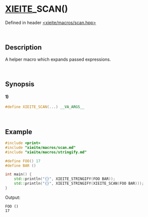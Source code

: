 # [XIEITE](../../macros.md)\_SCAN\(\)
Defined in header [<xieite/macros/scan.hpp>](../../../include/xieite/macros/scan.hpp)

&nbsp;

## Description
A helper macro which expands passed expressions.

&nbsp;

## Synopsis
#### 1)
```cpp
#define XIEITE_SCAN(...) __VA_ARGS__
```

&nbsp;

## Example
```cpp
#include <print>
#include "xieite/macros/scan.md"
#include "xieite/macros/stringify.md"

#define FOO() 17
#define BAR ()

int main() {
    std::println("{}", XIEITE_STRINGIFY(FOO BAR));
    std::println("{}", XIEITE_STRINGIFY(XIEITE_SCAN(FOO BAR)));
}
```
Output:
```
FOO ()
17
```
